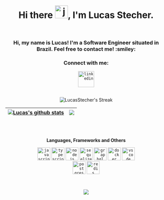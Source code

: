 <h1 align="center">Hi there <img height="40" alt="javascript" src="https://cdn-icons-png.flaticon.com/512/5812/5812746.png">, I'm Lucas Stecher.</h1>
<br>
<h3 align="center">Hi, my name is Lucas! I'm a Software Engineer situated in Brazil. Feel free to contact me! :smiley:</h3>
<h3 align="center">Connect with me:</h3>
<div align="center">  
  <code><a href="https://www.linkedin.com/in/lucas-stecher/" target="_blank"><img src="https://cdn-icons-png.flaticon.com/512/3536/3536505.png" target="_blank" alt="linkedin" width="50"></a></code>
</div>
<br>

<div align="center"> 
  
 ![LucasStecher's Streak](https://github-readme-streak-stats.herokuapp.com/?user=lucasstecher&theme=tokyonight&hide_border=true&include_all_commits=true&count_private=true)

| <a href="https://github.com/lucasstecher/github-readme-stats"><img align="center" src="https://github-readme-stats.vercel.app/api?username=lucasstecher&show_icons=true&theme=tokyonight&include_all_commits=true&count_private=true&hide_border=true" alt="Lucas's github stats" /></a> | <a href="https://github.com/lucasstecher/github-readme-stats"><img align="center" src="https://github-readme-stats.vercel.app/api/top-langs/?username=lucasstecher&layout=compact&theme=tokyonight&hide_border=true" /></a> |
| ------------- | ------------- |
</div>

<br>
<br>
<div align="center"> 
  
**Languages, Frameworks and Others**
  
<code><img height="40" alt="javascript" src="https://cdn-icons-png.flaticon.com/128/5968/5968292.png"></code>
<code><img height="40" alt="typescript" src="https://cdn-icons-png.flaticon.com/128/5968/5968381.png"></code>
<code><img height="40" alt="nodejs" src="https://cdn-icons-png.flaticon.com/128/5968/5968322.png"></code>
<code><img height="40" alt="sequelize" src="https://cdn.iconscout.com/icon/free/png-256/sequelize-2-1175003.png"></code>
<code><img height="40" alt="graphql" src="https://upload.wikimedia.org/wikipedia/commons/thumb/1/17/GraphQL_Logo.svg/512px-GraphQL_Logo.svg.png?20161105194737"></code>
<code><img height="40" alt="docker" src="https://cdn-icons-png.flaticon.com/128/5969/5969059.png"></code>
<code><img height="40" alt="vscode" src="https://cdn.icon-icons.com/icons2/2107/PNG/512/file_type_vscode_icon_130084.png"></code>  
<code><img height="40" alt="postgres" src="https://cdn-icons-png.flaticon.com/128/5968/5968342.png"></code>
<code><img height="40" alt="redis" src="https://cdn.iconscout.com/icon/free/png-512/free-redis-83994.png"></code> 
</div>

<br>

<p align="center"><img src=https://komarev.com/ghpvc/?username=lucasstecher&color=blueviolet></p>
